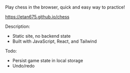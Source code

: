 Play chess in the browser, quick and easy way to practice!

https://etan675.github.io/chess

Description:

- Static site, no backend state
- Built with JavaScript, React, and Tailwind

Todo:

- Persist game state in local storage
- Undo/redo
